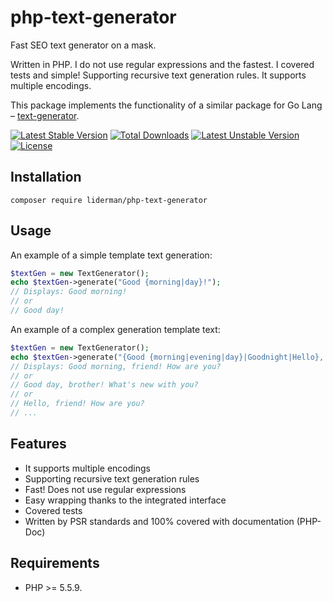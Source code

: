 # php-text-generator
Fast SEO text generator on a mask.

Written in PHP. I do not use regular expressions and the fastest.
I covered tests and simple! Supporting recursive text generation rules.
It supports multiple encodings.

This package implements the functionality of a similar package for Go Lang – [text-generator](https://github.com/liderman/text-generator).

[![Latest Stable Version](https://poser.pugx.org/liderman/php-text-generator/v/stable)](https://packagist.org/packages/liderman/php-text-generator)
[![Total Downloads](https://poser.pugx.org/liderman/php-text-generator/downloads)](https://packagist.org/packages/liderman/php-text-generator)
[![Latest Unstable Version](https://poser.pugx.org/liderman/php-text-generator/v/unstable)](https://packagist.org/packages/liderman/php-text-generator)
[![License](https://poser.pugx.org/liderman/php-text-generator/license)](https://packagist.org/packages/liderman/php-text-generator)

Installation
------------

    composer require liderman/php-text-generator
    
Usage
-----
An example of a simple template text generation:
```php
$textGen = new TextGenerator();
echo $textGen->generate("Good {morning|day}!");
// Displays: Good morning!
// or
// Good day!
```

An example of a complex generation template text:
```php
$textGen = new TextGenerator();
echo $textGen->generate("{Good {morning|evening|day}|Goodnight|Hello}, {friend|brother}! {How are you|What's new with you}?");
// Displays: Good morning, friend! How are you?
// or
// Good day, brother! What's new with you?
// or
// Hello, friend! How are you?
// ...
```

Features
--------
* It supports multiple encodings
* Supporting recursive text generation rules
* Fast! Does not use regular expressions
* Easy wrapping thanks to the integrated interface
* Covered tests
* Written by PSR standards and 100% covered with documentation (PHP-Doc)

Requirements
-----------

* PHP >= 5.5.9.

